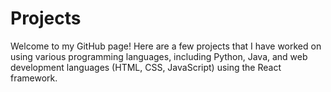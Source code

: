 # Projects

Welcome to my GitHub page! Here are a few projects that I have worked on using various programming languages, including Python, 
Java, and web development languages (HTML, CSS, JavaScript) using the React framework.
